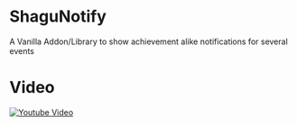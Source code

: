 # ShaguNotify
A Vanilla Addon/Library to show achievement alike notifications for several events

# Video
[![Youtube Video](https://img.youtube.com/vi/_PXG04rTotw/0.jpg)](https://www.youtube.com/watch?v=_PXG04rTotw)
